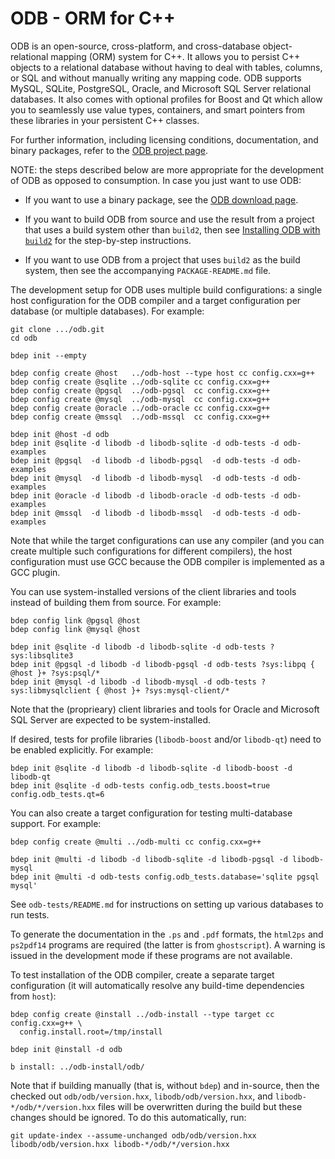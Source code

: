# ODB - ORM for C++

ODB is an open-source, cross-platform, and cross-database object-relational
mapping (ORM) system for C++. It allows you to persist C++ objects to a
relational database without having to deal with tables, columns, or SQL and
without manually writing any mapping code. ODB supports MySQL, SQLite,
PostgreSQL, Oracle, and Microsoft SQL Server relational databases. It also
comes with optional profiles for Boost and Qt which allow you to seamlessly
use value types, containers, and smart pointers from these libraries in your
persistent C++ classes.

For further information, including licensing conditions, documentation, and
binary packages, refer to the [ODB project
page](https://codesynthesis.com/products/odb/).

NOTE: the steps described below are more appropriate for the development of
ODB as opposed to consumption. In case you just want to use ODB:

* If you want to use a binary package, see the [ODB download
  page](https://codesynthesis.com/products/odb/download.xhtml).

* If you want to build ODB from source and use the result from a project that
  uses a build system other than `build2`, then see [Installing ODB with
  `build2`](https://codesynthesis.com/products/odb/doc/install-build2.xhtml)
  for the step-by-step instructions.

* If you want to use ODB from a project that uses `build2` as the build
  system, then see the accompanying `PACKAGE-README.md` file.

The development setup for ODB uses multiple build configurations: a single
host configuration for the ODB compiler and a target configuration per
database (or multiple databases). For example:

```
git clone .../odb.git
cd odb

bdep init --empty

bdep config create @host   ../odb-host --type host cc config.cxx=g++
bdep config create @sqlite ../odb-sqlite cc config.cxx=g++
bdep config create @pgsql  ../odb-pgsql  cc config.cxx=g++
bdep config create @mysql  ../odb-mysql  cc config.cxx=g++
bdep config create @oracle ../odb-oracle cc config.cxx=g++
bdep config create @mssql  ../odb-mssql  cc config.cxx=g++

bdep init @host -d odb
bdep init @sqlite -d libodb -d libodb-sqlite -d odb-tests -d odb-examples
bdep init @pgsql  -d libodb -d libodb-pgsql  -d odb-tests -d odb-examples
bdep init @mysql  -d libodb -d libodb-mysql  -d odb-tests -d odb-examples
bdep init @oracle -d libodb -d libodb-oracle -d odb-tests -d odb-examples
bdep init @mssql  -d libodb -d libodb-mssql  -d odb-tests -d odb-examples
```

Note that while the target configurations can use any compiler (and you can
create multiple such configurations for different compilers), the host
configuration must use GCC because the ODB compiler is implemented as a GCC
plugin.

You can use system-installed versions of the client libraries and tools
instead of building them from source. For example:

```
bdep config link @pgsql @host
bdep config link @mysql @host

bdep init @sqlite -d libodb -d libodb-sqlite -d odb-tests ?sys:libsqlite3
bdep init @pgsql -d libodb -d libodb-pgsql -d odb-tests ?sys:libpq { @host }+ ?sys:psql/*
bdep init @mysql -d libodb -d libodb-mysql -d odb-tests ?sys:libmysqlclient { @host }+ ?sys:mysql-client/*
```

Note that the (proprieary) client libraries and tools for Oracle and Microsoft
SQL Server are expected to be system-installed.

If desired, tests for profile libraries (`libodb-boost` and/or `libodb-qt`)
need to be enabled explicitly. For example:

```
bdep init @sqlite -d libodb -d libodb-sqlite -d libodb-boost -d libodb-qt
bdep init @sqlite -d odb-tests config.odb_tests.boost=true config.odb_tests.qt=6
```

You can also create a target configuration for testing multi-database support.
For example:

```
bdep config create @multi ../odb-multi cc config.cxx=g++

bdep init @multi -d libodb -d libodb-sqlite -d libodb-pgsql -d libodb-mysql
bdep init @multi -d odb-tests config.odb_tests.database='sqlite pgsql mysql'
```

See `odb-tests/README.md` for instructions on setting up various databases to
run tests.

To generate the documentation in the `.ps` and `.pdf` formats, the `html2ps`
and `ps2pdf14` programs are required (the latter is from `ghostscript`). A
warning is issued in the development mode if these programs are not available.

To test installation of the ODB compiler, create a separate target
configuration (it will automatically resolve any build-time dependencies from
`host`):

```
bdep config create @install ../odb-install --type target cc config.cxx=g++ \
  config.install.root=/tmp/install

bdep init @install -d odb

b install: ../odb-install/odb/
```

Note that if building manually (that is, without `bdep`) and in-source, then
the checked out `odb/odb/version.hxx`, `libodb/odb/version.hxx`, and
`libodb-*/odb/*/version.hxx` files will be overwritten during the build but
these changes should be ignored. To do this automatically, run:

```
git update-index --assume-unchanged odb/odb/version.hxx libodb/odb/version.hxx libodb-*/odb/*/version.hxx
```
